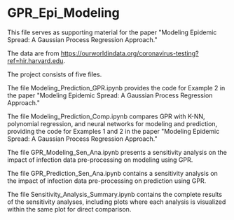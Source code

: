 # GPR_Epi_Modeling
This file serves as supporting material for the paper "Modeling Epidemic Spread: A Gaussian Process Regression Approach."

The data are from https://ourworldindata.org/coronavirus-testing?ref=hir.harvard.edu.

The project consists of five files. 

The file Modeling_Prediction_GPR.ipynb provides the code for Example 2 in the paper "Modeling Epidemic Spread: A Gaussian Process Regression Approach."

The file Modeling_Prediction_Comp.ipynb compares GPR with K-NN, polynomial regression, and neural networks for modeling and prediction, providing the code for Examples 1 and 2 in the paper "Modeling Epidemic Spread: A Gaussian Process Regression Approach." 

The file GPR_Modeling_Sen_Ana.ipynb presents a sensitivity analysis on the impact of infection data pre-processing on modeling using GPR. 

The file GPR_Prediction_Sen_Ana.ipynb contains a sensitivity analysis on the impact of infection data pre-processing on prediction using GPR.

The file Sensitivity_Analysis_Summary.ipynb contains the complete results of the sensitivity analyses, including plots where each analysis is visualized within the same plot for direct comparison.
